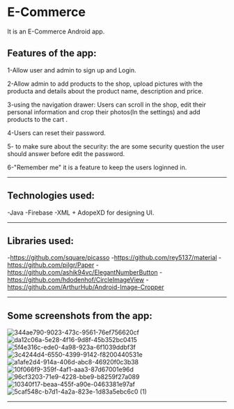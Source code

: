 
# E-Commerce

It is an E-Commerce Android app.

Features of the app:
-----------------------------------

1-Allow user and admin to sign up and Login.

2-Allow admin to add products to the shop, upload pictures with the producta and details about the product name, description and price.

3-using the navigation drawer: Users can scroll in the shop, edit their personal information and crop their photos(In the settings) and add products to the cart .

4-Users can reset their password.

5- to make sure about the security: the are some security question the user should answer before edit the password.

6-"Remember me" it is a feature to keep the users loginned in.

----------------------------------------------------------------------------------------------------

Technologies used:
---------------------
-Java
-Firebase
-XML + AdopeXD for designing UI.

----------------------------------------------------------------------------------------------------------

Libraries used:
--------------------
-https://github.com/square/picasso
-https://github.com/rey5137/material
-https://github.com/pilgr/Paper
-https://github.com/ashik94vc/ElegantNumberButton
-https://github.com/hdodenhof/CircleImageView
-https://github.com/ArthurHub/Android-Image-Cropper

-----------------------------------------------------------------------------------------------------------

Some screenshots from the app:
-----------------------------------

![344ae790-9023-473c-9561-76ef756620cf](https://user-images.githubusercontent.com/59229510/163694461-307edfc0-4e55-429a-b0fb-3b3ed96b0ebc.jpg)
![da12c06a-5e28-4f16-9d8f-45b352bc0415](https://user-images.githubusercontent.com/59229510/163694488-f8e45bc0-dec2-4439-929d-a8440bef6770.jpg)
![5f4e316c-ede0-4a98-923a-6f1039ddbf3f](https://user-images.githubusercontent.com/59229510/163694495-67c39901-cff9-4d2b-acec-2d29892eec6e.jpg)
![3c4244d4-6550-4399-9142-f8200440531e](https://user-images.githubusercontent.com/59229510/163694500-a3e10f4a-121d-48f4-b198-2449ff5518bc.jpg)
![a1afe2d4-914a-406d-abc8-46920f0c3b38](https://user-images.githubusercontent.com/59229510/163694504-aeaf14e0-a8a5-49f0-8275-8ab3510f0749.jpg)
![10f066f9-359f-4af1-aaa3-87d67001e96d](https://user-images.githubusercontent.com/59229510/163694506-cf7be5cf-0465-49e0-aa91-50b4173731e9.jpg)
![96cf3203-71e9-4228-bbe9-b8259f27a089](https://user-images.githubusercontent.com/59229510/163694508-a568dd7a-d48a-4829-b1ef-6087cd57dc49.jpg)
![10340f17-beaa-455f-a90e-0463381e97af](https://user-images.githubusercontent.com/59229510/163694513-0b6b60fa-f592-418d-8926-3476277a3ba5.jpg)
![5caf548c-b7d1-4a2a-823e-1d83a5ebc6c0 (1)](https://user-images.githubusercontent.com/59229510/163694516-50c53e26-ec4e-4d15-8165-075fb2c07d14.jpg)

---------------------------------------------------------------------------------------------------------

